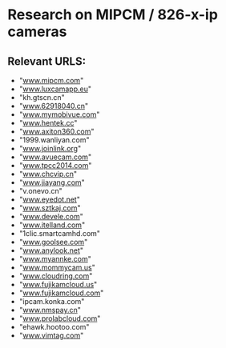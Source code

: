 # Research on MIPCM / 826-x-ip cameras
## Relevant URLS:
* "www.mipcm.com"
* "www.luxcamapp.eu"
* "kh.gtscn.cn"
* "www.62918040.cn"
* "www.mymobivue.com"
* "www.hentek.cc"
* "www.axiton360.com"
* "1999.wanliyan.com"
* "www.joinlink.org"
* "www.avuecam.com"
* "www.tpcc2014.com"
* "www.chcvip.cn"
* "www.jiayang.com"
* "v.onevo.cn"
* "www.eyedot.net"
* "www.sztkaj.com"
* "www.devele.com"
* "www.itelland.com"
* "1clic.smartcamhd.com"
* "www.goolsee.com"
* "www.anylook.net"
* "www.myannke.com"
* "www.mommycam.us"
* "www.cloudring.com"
* "www.fujikamcloud.us"
* "www.fujikamcloud.com"
* "ipcam.konka.com"
* "www.nmspay.cn"
* "www.prolabcloud.com"
* "ehawk.hootoo.com"
* "www.vimtag.com"
